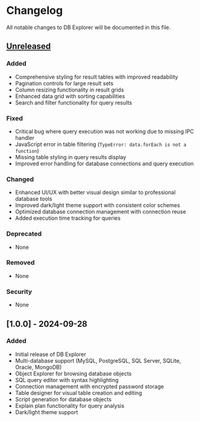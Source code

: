 # Changelog

All notable changes to DB Explorer will be documented in this file.

## [Unreleased]

### Added
- Comprehensive styling for result tables with improved readability
- Pagination controls for large result sets
- Column resizing functionality in result grids
- Enhanced data grid with sorting capabilities
- Search and filter functionality for query results

### Fixed
- Critical bug where query execution was not working due to missing IPC handler
- JavaScript error in table filtering (`TypeError: data.forEach is not a function`)
- Missing table styling in query results display
- Improved error handling for database connections and query execution

### Changed
- Enhanced UI/UX with better visual design similar to professional database tools
- Improved dark/light theme support with consistent color schemes
- Optimized database connection management with connection reuse
- Added execution time tracking for queries

### Deprecated
- None

### Removed
- None

### Security
- None

## [1.0.0] - 2024-09-28

### Added
- Initial release of DB Explorer
- Multi-database support (MySQL, PostgreSQL, SQL Server, SQLite, Oracle, MongoDB)
- Object Explorer for browsing database objects
- SQL query editor with syntax highlighting
- Connection management with encrypted password storage
- Table designer for visual table creation and editing
- Script generation for database objects
- Explain plan functionality for query analysis
- Dark/light theme support

[Unreleased]: https://github.com/fmartini23/db-explorer/compare/v1.0.0...HEAD